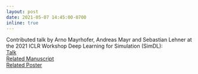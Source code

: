 ```yaml
---
layout: post
date: 2021-05-07 14:45:00-0700
inline: true
---
```


Contributed talk by Arno Mayrhofer, Andreas Mayr and Sebastian Lehner at the 2021 ICLR Workshop Deep Learning for Simulation (SimDL):<br>
<a href="https://slideslive.de/38955315/learning-3d-granular-flow-simulations?ref=speaker-10792-latest" target="_blank"> Talk </a><br>
<a href="https://arxiv.org/abs/2105.01636"> Related Manuscript</a><br>
<a href="https://simdl.github.io/posters/42-supp_poster.pdf"> Related Poster</a><br>



